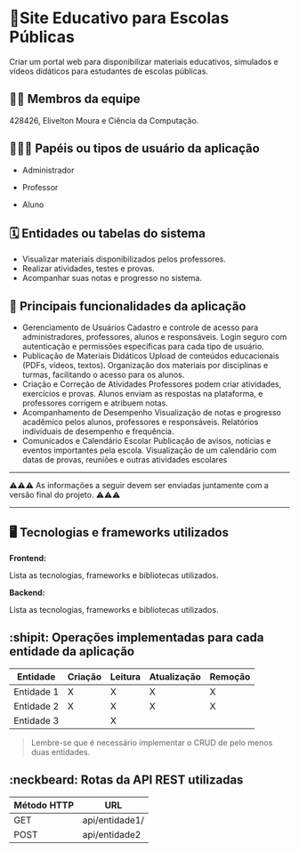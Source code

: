 # :checkered_flag:Site Educativo para Escolas Públicas

Criar um portal web para disponibilizar materiais educativos, simulados e vídeos didáticos para estudantes de escolas públicas. 

## :technologist: Membros da equipe

428426, Elivelton Moura e Ciência da Computação.

## :people_holding_hands: Papéis ou tipos de usuário da aplicação

- Administrador

- Professor 

- Aluno


## :spiral_calendar: Entidades ou tabelas do sistema

* Visualizar materiais disponibilizados pelos professores.
* Realizar atividades, testes e provas.
* Acompanhar suas notas e progresso no sistema.

## :triangular_flag_on_post:	 Principais funcionalidades da aplicação

* Gerenciamento de Usuários
Cadastro e controle de acesso para administradores, professores, alunos e responsáveis.
Login seguro com autenticação e permissões específicas para cada tipo de usuário.
* Publicação de Materiais Didáticos
Upload de conteúdos educacionais (PDFs, vídeos, textos).
Organização dos materiais por disciplinas e turmas, facilitando o acesso para os alunos.
* Criação e Correção de Atividades
Professores podem criar atividades, exercícios e provas.
Alunos enviam as respostas na plataforma, e professores corrigem e atribuem notas.
* Acompanhamento de Desempenho
Visualização de notas e progresso acadêmico pelos alunos, professores e responsáveis.
Relatórios individuais de desempenho e frequência.
* Comunicados e Calendário Escolar
Publicação de avisos, notícias e eventos importantes pela escola.
Visualização de um calendário com datas de provas, reuniões e outras atividades escolares


----

:warning::warning::warning: As informações a seguir devem ser enviadas juntamente com a versão final do projeto. :warning::warning::warning:


----

## :desktop_computer: Tecnologias e frameworks utilizados

**Frontend:**

Lista as tecnologias, frameworks e bibliotecas utilizados.

**Backend:**

Lista as tecnologias, frameworks e bibliotecas utilizados.


## :shipit: Operações implementadas para cada entidade da aplicação


| Entidade| Criação | Leitura | Atualização | Remoção |
| --- | --- | --- | --- | --- |
| Entidade 1 | X |  X  |X  | X |
| Entidade 2 | X |   X |  X | X |
| Entidade 3 |  |  X  |  |  |

> Lembre-se que é necessário implementar o CRUD de pelo menos duas entidades.

## :neckbeard: Rotas da API REST utilizadas

| Método HTTP | URL |
| --- | --- |
| GET | api/entidade1/|
| POST | api/entidade2 |
